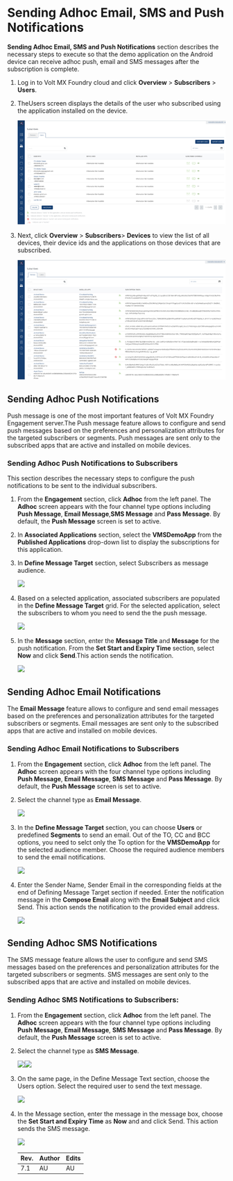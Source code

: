                             

Sending Adhoc Email, SMS and Push Notifications
===============================================

**Sending Adhoc Email, SMS and Push Notifications** section describes the necessary steps to execute so that the demo application on the Android device can receive adhoc push, email and SMS messages after the subscription is complete.

1.  Log in to Volt MX Foundry cloud and click **Overview** > **Subscribers** > **Users**.
2.  TheUsers screen displays the details of the user who subscribed using the application installed on the device.
    
    ![](Resources/Images/image025_598x315.png)
    
3.  Next, click **Overview** > **Subscribers**\> **Devices** to view the list of all devices, their device ids and the applications on those devices that are subscribed.
    
    ![](Resources/Images/image026_594x300.png)
    

Sending Adhoc Push Notifications
--------------------------------

Push message is one of the most important features of Volt MX Foundry Engagement server.The Push message feature allows to configure and send push messages based on the preferences and personalization attributes for the targeted subscribers or segments. Push messages are sent only to the subscribed apps that are active and installed on mobile devices.

### Sending Adhoc Push Notifications to Subscribers

This section describes the necessary steps to configure the push notifications to be sent to the individual subscribers.

1.  From the **Engagement** section, click **Adhoc** from the left panel. The **Adhoc** screen appears with the four channel type options including **Push Message**, **Email Message**,**SMS Message** and **Pass Message**. By default, the **Push Message** screen is set to active.
2.  In **Associated Applications** section, select the **VMSDemoApp** from the **Published Applications** drop-down list to display the subscriptions for this application.
3.  In **Define Message Target** section, select Subscribers as message audience.
    
    ![](Resources/Images/image027.png)
    
4.  Based on a selected application, associated subscribers are populated in the **Define Message Target** grid. For the selected application, select the subscribers to whom you need to send the the push message.
    
    ![](Resources/Images/28July2015/0300001C.png)
    
5.  In the **Message** section, enter the **Message Title** and **Message** for the push notification. From the **Set Start and Expiry Time** section, select **Now** and click **Send**.This action sends the notification.
    
    ![](Resources/Images/image029.png)
    

Sending Adhoc Email Notifications
---------------------------------

The **Email Message** feature allows to configure and send email messages based on the preferences and personalization attributes for the targeted subscribers or segments. Email messages are sent only to the subscribed apps that are active and installed on mobile devices.

### Sending Adhoc Email Notifications to Subscribers

1.  From the **Engagement** section, click **Adhoc** from the left panel. The **Adhoc** screen appears with the four channel type options including **Push Message**, **Email Message**, **SMS Message** and **Pass Message**. By default, the **Push Message** screen is set to active.
2.  Select the channel type as **Email Message**.
    
    ![](Resources/Images/image030.png)
    
3.  In the **Define Message Target** section, you can choose **Users** or predefined **Segments** to send an email. Out of the TO, CC and BCC options, you need to selct only the To option for the **VMSDemoApp** for the selected audience member. Choose the required audience members to send the email notifications.
    
    ![](Resources/Images/image031.png)
    
4.  Enter the Sender Name, Sender Email in the corresponding fields at the end of Defining Message Target section if needed. Enter the notification message in the **Compose Email** along with the **Email Subject** and click Send. This action sends the notification to the provided email address.
    
    ![](Resources/Images/image032.png)
    

Sending Adhoc SMS Notifications
-------------------------------

The SMS message feature allows the user to configure and send SMS messages based on the preferences and personalization attributes for the targeted subscribers or segments. SMS messages are sent only to the subscribed apps that are active and installed on mobile devices.

### Sending Adhoc SMS Notifications to Subscribers:

1.  From the **Engagement** section, click **Adhoc** from the left panel. The **Adhoc** screen appears with the four channel type options including **Push Message**, **Email Message**, **SMS Message** and **Pass Message**. By default, the **Push Message** screen is set to active.
2.  Select the channel type as **SMS Message**.
    
    ![](Resources/Images/28July2015/03000013.png)![](Resources/Images/image033.png)
    
3.  On the same page, in the Define Message Text section, choose the Users option. Select the required user to send the text message.
    
    ![](Resources/Images/image034.png)
    
4.  In the Message section, enter the message in the message box, choose the **Set Start and Expiry Time** as **Now** and and click Send. This action sends the SMS message.
    
    ![](Resources/Images/image035.png)
    
      
    | Rev. | Author | Edits |
    | --- | --- | --- |
    | 7.1 | AU | AU |
